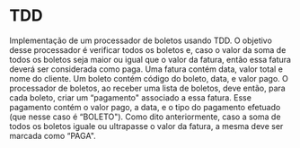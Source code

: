 # TDD
Implementação de um processador de boletos usando TDD. O objetivo desse processador é verificar todos os boletos e, caso o valor da soma de todos os boletos seja maior ou igual que o valor da fatura, então essa fatura deverá ser considerada como paga. Uma fatura contém data, valor total e nome do cliente. Um boleto contém código do boleto, data, e valor pago. O processador de boletos, ao receber uma lista de boletos, deve então, para cada boleto, criar um “pagamento" associado a essa fatura. Esse pagamento contém o valor pago, a data, e o tipo do pagamento efetuado (que nesse caso é “BOLETO"). Como dito anteriormente, caso a soma de todos os boletos iguale ou ultrapasse o valor da fatura, a mesma deve ser marcada como “PAGA".
